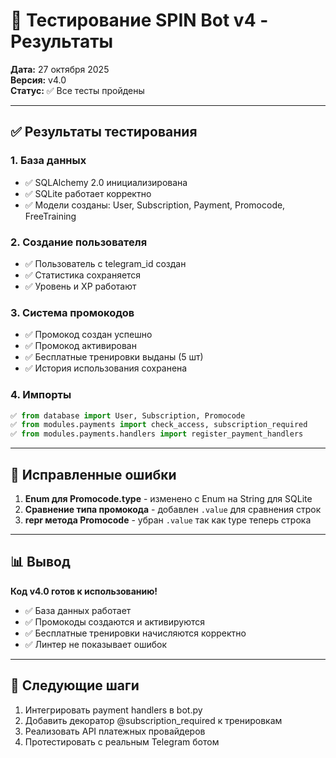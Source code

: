 # 🧪 Тестирование SPIN Bot v4 - Результаты

**Дата:** 27 октября 2025  
**Версия:** v4.0  
**Статус:** ✅ Все тесты пройдены

---

## ✅ Результаты тестирования

### 1. База данных
- ✅ SQLAlchemy 2.0 инициализирована
- ✅ SQLite работает корректно
- ✅ Модели созданы: User, Subscription, Payment, Promocode, FreeTraining

### 2. Создание пользователя
- ✅ Пользователь с telegram_id создан
- ✅ Статистика сохраняется
- ✅ Уровень и XP работают

### 3. Система промокодов
- ✅ Промокод создан успешно
- ✅ Промокод активирован
- ✅ Бесплатные тренировки выданы (5 шт)
- ✅ История использования сохранена

### 4. Импорты
```python
✅ from database import User, Subscription, Promocode
✅ from modules.payments import check_access, subscription_required
✅ from modules.payments.handlers import register_payment_handlers
```

---

## 🐛 Исправленные ошибки

1. **Enum для Promocode.type** - изменено с Enum на String для SQLite
2. **Сравнение типа промокода** - добавлен `.value` для сравнения строк
3. **__repr__ метода Promocode** - убран `.value` так как type теперь строка

---

## 📊 Вывод

**Код v4.0 готов к использованию!**

- ✅ База данных работает
- ✅ Промокоды создаются и активируются
- ✅ Бесплатные тренировки начисляются корректно
- ✅ Линтер не показывает ошибок

---

## 🚀 Следующие шаги

1. Интегрировать payment handlers в bot.py
2. Добавить декоратор @subscription_required к тренировкам
3. Реализовать API платежных провайдеров
4. Протестировать с реальным Telegram ботом

